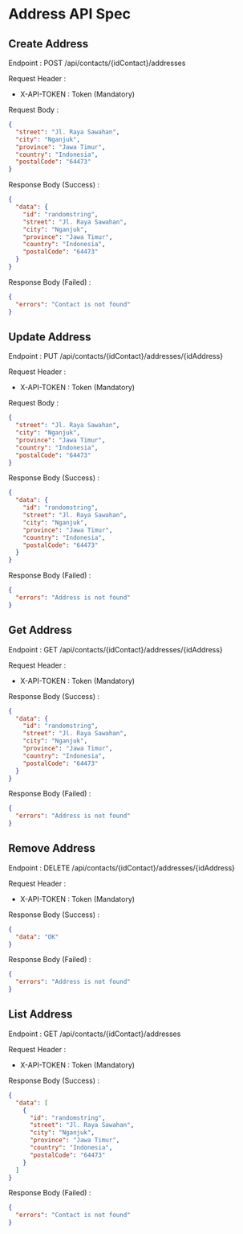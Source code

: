 # Address API Spec

## Create Address

Endpoint : POST /api/contacts/{idContact}/addresses

Request Header :

- X-API-TOKEN : Token (Mandatory)

Request Body :

```json
{
  "street": "Jl. Raya Sawahan",
  "city": "Nganjuk",
  "province": "Jawa Timur",
  "country": "Indonesia",
  "postalCode": "64473"
}
```

Response Body (Success) :

```json
{
  "data": {
    "id": "randomstring",
    "street": "Jl. Raya Sawahan",
    "city": "Nganjuk",
    "province": "Jawa Timur",
    "country": "Indonesia",
    "postalCode": "64473"
  }
}
```

Response Body (Failed) :

```json
{
  "errors": "Contact is not found"
}
```

## Update Address

Endpoint : PUT /api/contacts/{idContact}/addresses/{idAddress}

Request Header :

- X-API-TOKEN : Token (Mandatory)

Request Body :

```json
{
  "street": "Jl. Raya Sawahan",
  "city": "Nganjuk",
  "province": "Jawa Timur",
  "country": "Indonesia",
  "postalCode": "64473"
}
```

Response Body (Success) :

```json
{
  "data": {
    "id": "randomstring",
    "street": "Jl. Raya Sawahan",
    "city": "Nganjuk",
    "province": "Jawa Timur",
    "country": "Indonesia",
    "postalCode": "64473"
  }
}
```

Response Body (Failed) :

```json
{
  "errors": "Address is not found"
}
```

## Get Address

Endpoint : GET /api/contacts/{idContact}/addresses/{idAddress}

Request Header :

- X-API-TOKEN : Token (Mandatory)

Response Body (Success) :

```json
{
  "data": {
    "id": "randomstring",
    "street": "Jl. Raya Sawahan",
    "city": "Nganjuk",
    "province": "Jawa Timur",
    "country": "Indonesia",
    "postalCode": "64473"
  }
}
```

Response Body (Failed) :

```json
{
  "errors": "Address is not found"
}
```

## Remove Address

Endpoint : DELETE /api/contacts/{idContact}/addresses/{idAddress}

Request Header :

- X-API-TOKEN : Token (Mandatory)

Response Body (Success) :

```json
{
  "data": "OK"
}
```

Response Body (Failed) :

```json
{
  "errors": "Address is not found"
}
```

## List Address

Endpoint : GET /api/contacts/{idContact}/addresses

Request Header :

- X-API-TOKEN : Token (Mandatory)

Response Body (Success) :

```json
{
  "data": [
    {
      "id": "randomstring",
      "street": "Jl. Raya Sawahan",
      "city": "Nganjuk",
      "province": "Jawa Timur",
      "country": "Indonesia",
      "postalCode": "64473"
    }
  ]
}
```

Response Body (Failed) :

```json
{
  "errors": "Contact is not found"
}
```
